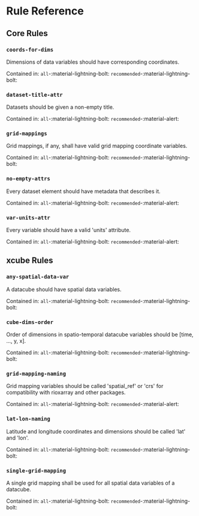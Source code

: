 # Rule Reference

## Core Rules

### `coords-for-dims`

Dimensions of data variables should have corresponding coordinates.

Contained in:  `all`-:material-lightning-bolt: `recommended`-:material-lightning-bolt:

### `dataset-title-attr`

Datasets should be given a non-empty title.

Contained in:  `all`-:material-lightning-bolt: `recommended`-:material-alert:

### `grid-mappings`

Grid mappings, if any, shall have valid grid mapping coordinate variables.

Contained in:  `all`-:material-lightning-bolt: `recommended`-:material-lightning-bolt:

### `no-empty-attrs`

Every dataset element should have metadata that describes it.

Contained in:  `all`-:material-lightning-bolt: `recommended`-:material-alert:

### `var-units-attr`

Every variable should have a valid 'units' attribute.

Contained in:  `all`-:material-lightning-bolt: `recommended`-:material-alert:

## xcube Rules

### `any-spatial-data-var`

A datacube should have spatial data variables.

Contained in:  `all`-:material-lightning-bolt: `recommended`-:material-lightning-bolt:

### `cube-dims-order`

Order of dimensions in spatio-temporal datacube variables should be [time, ..., y, x].

Contained in:  `all`-:material-lightning-bolt: `recommended`-:material-lightning-bolt:

### `grid-mapping-naming`

Grid mapping variables should be called 'spatial_ref' or 'crs' for compatibility with rioxarray and other packages.

Contained in:  `all`-:material-lightning-bolt: `recommended`-:material-alert:

### `lat-lon-naming`

Latitude and longitude coordinates and dimensions should be called 'lat' and 'lon'.

Contained in:  `all`-:material-lightning-bolt: `recommended`-:material-lightning-bolt:

### `single-grid-mapping`

A single grid mapping shall be used for all spatial data variables of a datacube.

Contained in:  `all`-:material-lightning-bolt: `recommended`-:material-lightning-bolt:

